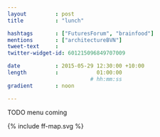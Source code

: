 ```yaml
---
layout         : post
title          : "lunch"

hashtags       : ["FuturesForum", "brainfood"]
mentions       : ["architectureBVN"]
tweet-text     :
twitter-widget-id: 601215096849707009

date           : 2015-05-29 12:30:00 +10:00
length         :            01:00:00
                          # hh:mm:ss
gradient       : noon

---
```



TODO menu coming



<div class="the-map">{% include ff-map.svg %}</div>
